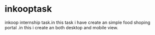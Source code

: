 # inkooptask
inkoop internship task.in this task i have create an simple food shoping portal .in this i create an both desktop and mobile view.
